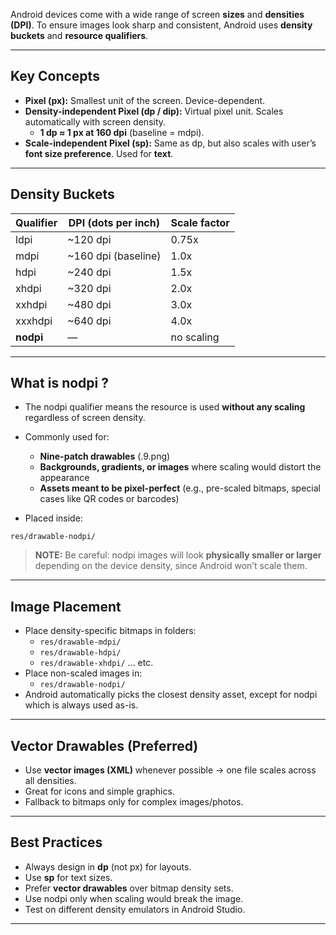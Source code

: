 
Android devices come with a wide range of screen **sizes** and **densities (DPI)**. To ensure images look sharp and consistent, Android uses **density buckets** and **resource qualifiers**.

---
## **Key Concepts**

- **Pixel (px):** Smallest unit of the screen. Device-dependent.
- **Density-independent Pixel (dp / dip):** Virtual pixel unit. Scales automatically with screen density.
    - **1 dp ≈ 1 px at 160 dpi** (baseline = mdpi).
- **Scale-independent Pixel (sp):** Same as dp, but also scales with user’s **font size preference**. Used for **text**.

---
## **Density Buckets**

|**Qualifier**|**DPI (dots per inch)**|**Scale factor**|
|---|---|---|
|ldpi|~120 dpi|0.75x|
|mdpi|~160 dpi (baseline)|1.0x|
|hdpi|~240 dpi|1.5x|
|xhdpi|~320 dpi|2.0x|
|xxhdpi|~480 dpi|3.0x|
|xxxhdpi|~640 dpi|4.0x|
|**nodpi**|—|no scaling|

---
## What is nodpi ?

- The nodpi qualifier means the resource is used **without any scaling** regardless of screen density.
- Commonly used for:
    - **Nine-patch drawables** (.9.png)
    - **Backgrounds, gradients, or images** where scaling would distort the appearance
    - **Assets meant to be pixel-perfect** (e.g., pre-scaled bitmaps, special cases like QR codes or barcodes)    

- Placed inside:

```
res/drawable-nodpi/
```

> **NOTE:** Be careful: nodpi images will look **physically smaller or larger** depending on the device density, since Android won’t scale them.

---
## **Image Placement**

- Place density-specific bitmaps in folders:
    - `res/drawable-mdpi/`
    - `res/drawable-hdpi/`
    - `res/drawable-xhdpi/` … etc.
- Place non-scaled images in:
    - `res/drawable-nodpi/`
- Android automatically picks the closest density asset, except for nodpi which is always used as-is.

---
## **Vector Drawables (Preferred)**

- Use **vector images (XML)** whenever possible → one file scales across all densities.
- Great for icons and simple graphics.
- Fallback to bitmaps only for complex images/photos.

---
## **Best Practices**

- Always design in **dp** (not px) for layouts.
- Use **sp** for text sizes.
- Prefer **vector drawables** over bitmap density sets.
- Use nodpi only when scaling would break the image.
- Test on different density emulators in Android Studio.

---
